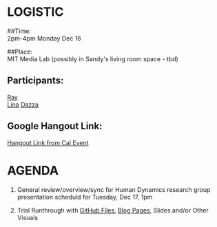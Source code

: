 

# LOGISTIC

##Time:   
2pm-4pm Monday Dec 16

##Place:  
MIT Media Lab (possibly in Sandy's living room space - tbd) 

## Participants:   
[Ray](https://github.com/rac3)  
[Lina](https://github.com/linakaisey)
[Dazza](https://github.com/dazzaji)

## Google Hangout Link:
[Hangout Link from Cal Event](https://plus.google.com/hangouts/_/calendar/ZGF6emFAY2l2aWNzLmNvbQ.raaesccrqlal0ts91feg0bgd4o)

# AGENDA

1. General review/overview/sync for Human Dynamics research group presentation scheduld for Tuesday, Dec 17, 1pm

2. Trial Runthrough with [GitHub Files](https://github.com/LegalPhysics/Research), [Blog Pages](http://legalphysics.org), Slides and/or Other Visuals
